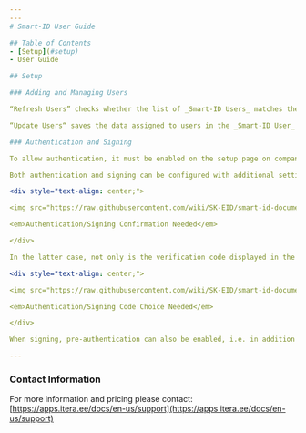 ```yaml
---
---
# Smart-ID User Guide

## Table of Contents
- [Setup](#setup)
- User Guide

## Setup

### Adding and Managing Users

“Refresh Users” checks whether the list of _Smart-ID Users_ matches the list of general system _Users_. If users have been added or removed from BC, this action will refresh the _Smart-ID User_ list. 

“Update Users“ saves the data assigned to users in the _Smart-ID User_ list, such as Personal, Country, and Language Codes and authentication necessity, to Business Central. The given information can be assigned to users by opening the list via the field “No. of Users”.

### Authentication and Signing

To allow authentication, it must be enabled on the setup page on company level. However, it is possible to specify separately for each user in the _Smart-ID User_ list whether authentication is required at login. In short, enabling authentication requires double-verification, as it is subject to a different pricing scheme. To learn about the authentication pricing, please contact [BCS Itera](#contact-information).

Both authentication and signing can be configured with additional settings. In both cases, you can enable the confirmation message as well as the confirmation code choice options. For the former, a confirmation window appears when opening Smart-ID - the confirmation message can be set under “Display Text”.

<div style="text-align: center;">

<img src="https://raw.githubusercontent.com/wiki/SK-EID/smart-id-documentation/images/confirmationMessage_1.png" width="45%" />  

<em>Authentication/Signing Confirmation Needed</em>

</div>

In the latter case, not only is the verification code displayed in the Smart-ID app but in order to complete the operation, the correct one must be selected from a choice of three codes. Neither setting is supported by every version of the Smart-ID app and usage depends on the user's device.

<div style="text-align: center;">

<img src="https://raw.githubusercontent.com/wiki/SK-EID/smart-id-documentation/images/confirmationMessageAndVerificationCodeChoice_1.png" width="45%" />  

<em>Authentication/Signing Code Choice Needed</em>

</div>

When signing, pre-authentication can also be enabled, i.e. in addition to signing using PIN2, the user must also authenticate themselves beforehand, i.e. use PIN1.

---
```


### Contact Information
For more information and pricing please contact:  
[https://apps.itera.ee/docs/en-us/support](https://apps.itera.ee/docs/en-us/support)
